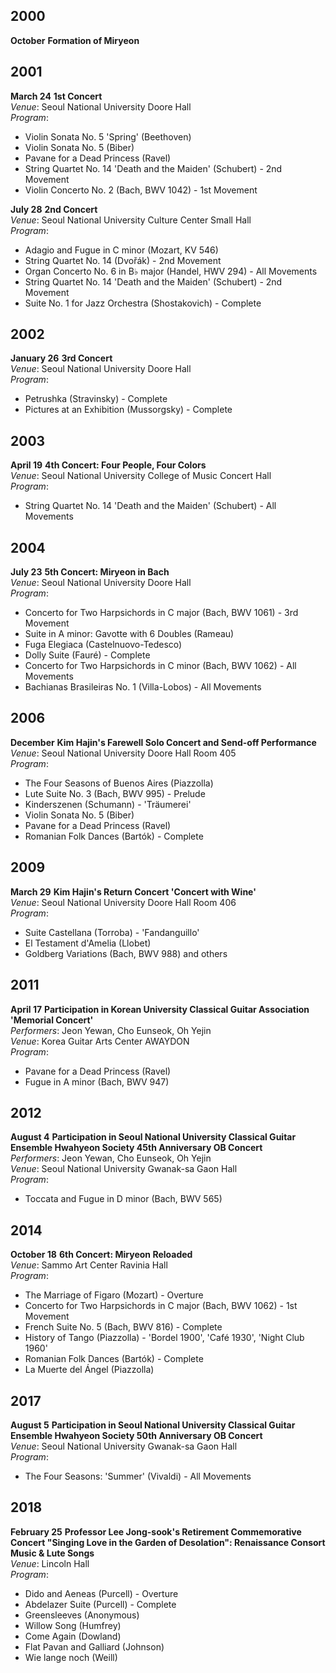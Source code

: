 ## 2000

**October**
**Formation of Miryeon**

## 2001

**March 24**
**1st Concert**  
*Venue*: Seoul National University Doore Hall  
*Program*:
- Violin Sonata No. 5 'Spring' (Beethoven)
- Violin Sonata No. 5 (Biber)
- Pavane for a Dead Princess (Ravel)
- String Quartet No. 14 'Death and the Maiden' (Schubert) - 2nd Movement
- Violin Concerto No. 2 (Bach, BWV 1042) - 1st Movement

**July 28**
**2nd Concert**  
*Venue*: Seoul National University Culture Center Small Hall  
*Program*:
- Adagio and Fugue in C minor (Mozart, KV 546)
- String Quartet No. 14 (Dvořák) - 2nd Movement
- Organ Concerto No. 6 in B♭ major (Handel, HWV 294) - All Movements
- String Quartet No. 14 'Death and the Maiden' (Schubert) - 2nd Movement
- Suite No. 1 for Jazz Orchestra (Shostakovich) - Complete

## 2002

**January 26**
**3rd Concert**  
*Venue*: Seoul National University Doore Hall  
*Program*:
- Petrushka (Stravinsky) - Complete
- Pictures at an Exhibition (Mussorgsky) - Complete

## 2003

**April 19**
**4th Concert: Four People, Four Colors**  
*Venue*: Seoul National University College of Music Concert Hall  
*Program*:
- String Quartet No. 14 'Death and the Maiden' (Schubert) - All Movements

## 2004

**July 23**
**5th Concert: Miryeon in Bach**  
*Venue*: Seoul National University Doore Hall  
*Program*:
- Concerto for Two Harpsichords in C major (Bach, BWV 1061) - 3rd Movement
- Suite in A minor: Gavotte with 6 Doubles (Rameau)
- Fuga Elegiaca (Castelnuovo-Tedesco)
- Dolly Suite (Fauré) - Complete
- Concerto for Two Harpsichords in C minor (Bach, BWV 1062) - All Movements
- Bachianas Brasileiras No. 1 (Villa-Lobos) - All Movements

## 2006

**December**
**Kim Hajin's Farewell Solo Concert and Send-off Performance**  
*Venue*: Seoul National University Doore Hall Room 405  
*Program*:
- The Four Seasons of Buenos Aires (Piazzolla)
- Lute Suite No. 3 (Bach, BWV 995) - Prelude
- Kinderszenen (Schumann) - 'Träumerei'
- Violin Sonata No. 5 (Biber)
- Pavane for a Dead Princess (Ravel)
- Romanian Folk Dances (Bartók) - Complete

## 2009

**March 29**
**Kim Hajin's Return Concert 'Concert with Wine'**  
*Venue*: Seoul National University Doore Hall Room 406  
*Program*:
- Suite Castellana (Torroba) - 'Fandanguillo'
- El Testament d'Amelia (Llobet)
- Goldberg Variations (Bach, BWV 988) and others

## 2011

**April 17**
**Participation in Korean University Classical Guitar Association 'Memorial Concert'**  
*Performers*: Jeon Yewan, Cho Eunseok, Oh Yejin  
*Venue*: Korea Guitar Arts Center AWAYDON  
*Program*:
- Pavane for a Dead Princess (Ravel)
- Fugue in A minor (Bach, BWV 947)

## 2012

**August 4**
**Participation in Seoul National University Classical Guitar Ensemble Hwahyeon Society 45th Anniversary OB Concert**  
*Performers*: Jeon Yewan, Cho Eunseok, Oh Yejin  
*Venue*: Seoul National University Gwanak-sa Gaon Hall  
*Program*:
- Toccata and Fugue in D minor (Bach, BWV 565)

## 2014

**October 18**
**6th Concert: Miryeon Reloaded**  
*Venue*: Sammo Art Center Ravinia Hall  
*Program*:
- The Marriage of Figaro (Mozart) - Overture
- Concerto for Two Harpsichords in C major (Bach, BWV 1062) - 1st Movement
- French Suite No. 5 (Bach, BWV 816) - Complete
- History of Tango (Piazzolla) - 'Bordel 1900', 'Café 1930', 'Night Club 1960'
- Romanian Folk Dances (Bartók) - Complete
- La Muerte del Ángel (Piazzolla)

## 2017

**August 5**
**Participation in Seoul National University Classical Guitar Ensemble Hwahyeon Society 50th Anniversary OB Concert**  
*Venue*: Seoul National University Gwanak-sa Gaon Hall  
*Program*:
- The Four Seasons: 'Summer' (Vivaldi) - All Movements

## 2018

**February 25**
**Professor Lee Jong-sook's Retirement Commemorative Concert "Singing Love in the Garden of Desolation": Renaissance Consort Music & Lute Songs**  
*Venue*: Lincoln Hall  
*Program*:
- Dido and Aeneas (Purcell) - Overture
- Abdelazer Suite (Purcell) - Complete
- Greensleeves (Anonymous)
- Willow Song (Humfrey)
- Come Again (Dowland)
- Flat Pavan and Galliard (Johnson)
- Wie lange noch (Weill)